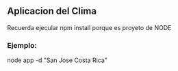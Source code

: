 ## Aplicacion del Clima 

Recuerda ejecular npm install porque es proyeto de NODE

### Ejemplo:

node app -d "San Jose Costa Rica"